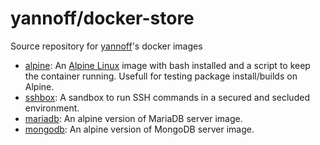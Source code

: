 # yannoff/docker-store

Source repository for [yannoff](https://hub.docker.com/u/yannoff/ "Yannoff's DockerHub")'s docker images

- [alpine](https://github.com/yannoff/docker-store/tree/alpine/master/alpine): An [Alpine Linux](https://alpinelinux.org/) image with bash installed and a script to keep the container running. Usefull for testing package install/builds on Alpine.
- [sshbox](https://github.com/yannoff/docker-store/tree/sshbox/master/sshbox): A sandbox to run SSH commands in a secured and secluded environment.
- [mariadb](https://github.com/yannoff/docker-store/tree/mariadb/master/mariadb): An alpine version of MariaDB server image.
- [mongodb](https://github.com/yannoff/docker-store/tree/mongodb/master/mongodb): An alpine version of MongoDB server image.

